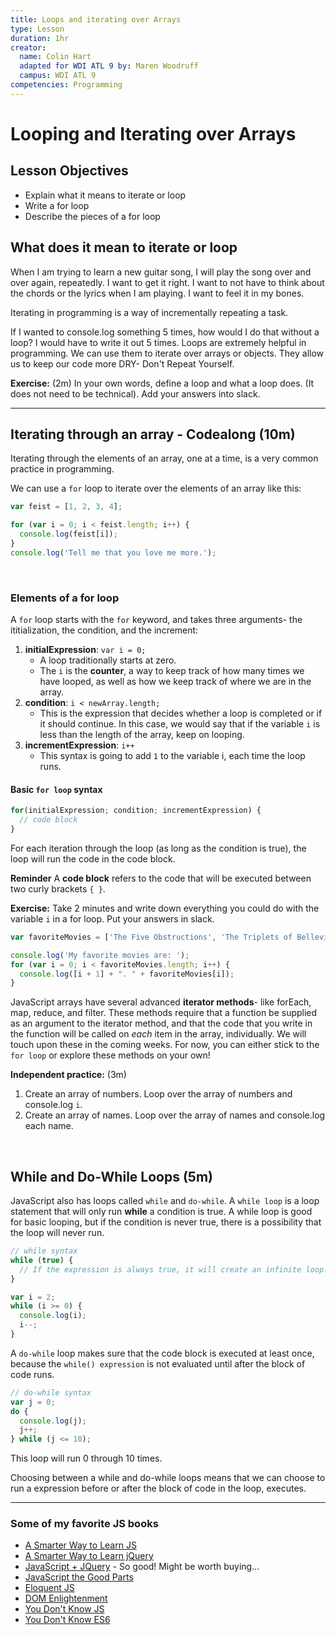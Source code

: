 ```yaml
---
title: Loops and iterating over Arrays
type: Lesson
duration: 1hr
creator:
  name: Colin Hart
  adapted for WDI ATL 9 by: Maren Woodruff
  campus: WDI ATL 9
competencies: Programming
---
```


# Looping and Iterating over Arrays

## Lesson Objectives

  - Explain what it means to iterate or loop
  - Write a for loop
  - Describe the pieces of a for loop

## What does it mean to iterate or loop

When I am trying to learn a new guitar song, I will play the song over and over again, repeatedly.  I want to get it right.  I want to not have to think about the chords or the lyrics when I am playing.  I want to feel it in my bones.

Iterating in programming is a way of incrementally repeating a task.

If I wanted to console.log something 5 times, how would I do that without a loop?   I would have to write it out 5 times.  Loops are extremely helpful in programming.  We can use them to iterate over arrays or objects.  They allow us to keep our code more DRY- Don't Repeat Yourself.

**Exercise:** (2m) In your own words, define a loop and what a loop does. (It does not need to be technical).  Add your answers into slack.

---

## Iterating through an array - Codealong (10m)

Iterating through the elements of an array, one at a time, is a very common practice in programming.

We can use a `for` loop to iterate over the elements of an array like this:

```javascript
var feist = [1, 2, 3, 4];

for (var i = 0; i < feist.length; i++) {
  console.log(feist[i]);
}
console.log('Tell me that you love me more.');
```

<br />

### Elements of a for loop

A `for` loop starts with the `for` keyword, and takes three arguments- the ititialization, the condition, and the increment:

1. **initialExpression**:
  `var i = 0;` 
    - A loop traditionally starts at zero. 
    - The `i` is the **counter**, a way to keep track of how many times we have looped, as well as how we keep track of where we are in the array.
2. **condition**:
  `i < newArray.length;`
    - This is the expression that decides whether a loop is completed or if it should continue. In this case, we would say that if the variable `i` is less than the length of the array, keep on looping.
3. **incrementExpression**:
  `i++`
    - This syntax is going to add `1` to the variable i, each time the loop runs.

#### Basic `for loop` syntax

```javascript
for(initialExpression; condition; incrementExpression) {
  // code block
}
```

For each iteration through the loop (as long as the condition is true), the loop will run the code in the code block. 

**Reminder** A **code block** refers to the code that will be executed between two curly brackets `{ }`.

**Exercise:** Take 2 minutes and write down everything you could do with the variable `i` in a for loop.  Put your answers in slack.

```javascript
var favoriteMovies = ['The Five Obstructions', 'The Triplets of Belleville', 'About Time', 'Two Weeks Notice'];

console.log('My favorite movies are: ');
for (var i = 0; i < favoriteMovies.length; i++) {
  console.log([i + 1] + ". " + favoriteMovies[i]);
}
```

<!-- Code is creative. -->

JavaScript arrays have several advanced **iterator methods**- like forEach, map, reduce, and filter. These methods require that a function be supplied as an argument to the iterator method, and that the code that you write in the function will be called on _each_ item in the array, individually. We will touch upon these in the coming weeks. For now, you can either stick to the `for loop` or explore these methods on your own!

**Independent practice:** (3m)

1. Create an array of numbers.  Loop over the array of numbers and console.log `i`.
2. Create an array of names.  Loop over the array of names and console.log each name.

<br />

<!-- ## Iterating over an object

We have explored how and why we would need to iterate through an array- to access the ordered list, but how would we do the same for objects?

Let's think back for a second. What are the differences between arrays and objects?  Arrays are ordered lists.  Objects are unordered.  You can access the values within objects, via their keys.

Knowing this, what is the difficult when iterating over an object?

Because objects are unordered, it makes them more tricky to loop through. Arrays are ordered, and we can therefore use the counter as a placeholder for the index.

We have two different ways of looping through an object.

The first is `for ... in`, which we discussed earlier.

```javascript
var instructors = { instructorOne: 'Danny', instructorTwo: 'Maren' };

for (instructor in instructors) {
  console.log(instructor);
}
```

Which items in the object are returned? And which are missing?

We only see the keys returned, right?  So, can you think of a way to access the values?

```javascript

var instructors = { instructorOne: 'Danny', instructorTwo: 'Maren' };

for (var instructor in instructors) {
  console.log(instructor[instructor]);
}
```

We can use bracket notation. 

<br /> -->

## While and Do-While Loops (5m)

JavaScript also has loops called `while` and `do-while`. A `while loop` is a loop statement that will only run **while** a condition is true. A while loop is good for basic looping, but if the condition is never true, there is a possibility that the loop will never run. 

```javascript
// while syntax
while (true) {
  // If the expression is always true, it will create an infinite loop! Be careful!
}

var i = 2;
while (i >= 0) {
  console.log(i);
  i--;
}
```

A `do-while` loop makes sure that the code block is executed at least once, because the `while() expression` is not evaluated until after the block of code runs.

```javascript
// do-while syntax
var j = 0;
do {
  console.log(j);
  j++;
} while (j <= 10);
```

This loop will run 0 through 10 times.

Choosing between a while and do-while loops means that we can choose to run a expression before or after the block of code in the loop, executes.

---

### Some of my favorite JS books
* [A Smarter Way to Learn JS](http://www.cpp.edu/~jcmcgarvey/513_2016/ASmarterWaytoLearnJavaScript.pdf)
* [A Smarter Way to Learn jQuery](https://github.com/JideLambo/javascript-books/blob/master/A%20Smarter%20Way%20to%20Learn%20jQuery%20-%20Mark%20Myers.pdf)
* [JavaScript + JQuery](https://www.dropbox.com/s/05je29f3oxj7oa0/JavaScript%20and%20JQuery%20Interactive%20Front-End%20Web%20Development%202014.pdf?dl=0) - So good! Might be worth buying...
* [JavaScript the Good Parts](http://bdcampbell.net/javascript/book/javascript_the_good_parts.pdf)
* [Eloquent JS](http://eloquentjavascript.net/)
* [DOM Enlightenment](http://domenlightenment.com/#1.1)
* [You Don't Know JS](https://github.com/getify/You-Dont-Know-JS)
* [You Don't Know ES6](https://github.com/getify/You-Dont-Know-JS/tree/master/es6%20%26%20beyond)
